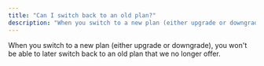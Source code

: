 ```yaml
---
title: "Can I switch back to an old plan?"
description: "When you switch to a new plan (either upgrade or downgrade), you won't be able to later switch back to an old plan that we no longer offer."
---
```


When you switch to a new plan (either upgrade or downgrade), you won't be able to later switch back to an old plan that we no longer offer. 
